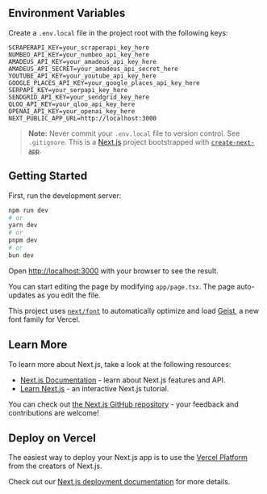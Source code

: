 

## Environment Variables

Create a `.env.local` file in the project root with the following keys:

```env
SCRAPERAPI_KEY=your_scraperapi_key_here
NUMBEO_API_KEY=your_numbeo_api_key_here
AMADEUS_API_KEY=your_amadeus_api_key_here
AMADEUS_API_SECRET=your_amadeus_api_secret_here
YOUTUBE_API_KEY=your_youtube_api_key_here
GOOGLE_PLACES_API_KEY=your_google_places_api_key_here
SERPAPI_KEY=your_serpapi_key_here
SENDGRID_API_KEY=your_sendgrid_key_here
QLOO_API_KEY=your_qloo_api_key_here
OPENAI_API_KEY=your_openai_key_here
NEXT_PUBLIC_APP_URL=http://localhost:3000
```

> **Note:** Never commit your `.env.local` file to version control. See `.gitignore`.
This is a [Next.js](https://nextjs.org) project bootstrapped with [`create-next-app`](https://nextjs.org/docs/app/api-reference/cli/create-next-app).

## Getting Started

First, run the development server:

```bash
npm run dev
# or
yarn dev
# or
pnpm dev
# or
bun dev
```

Open [http://localhost:3000](http://localhost:3000) with your browser to see the result.

You can start editing the page by modifying `app/page.tsx`. The page auto-updates as you edit the file.

This project uses [`next/font`](https://nextjs.org/docs/app/building-your-application/optimizing/fonts) to automatically optimize and load [Geist](https://vercel.com/font), a new font family for Vercel.

## Learn More

To learn more about Next.js, take a look at the following resources:

- [Next.js Documentation](https://nextjs.org/docs) - learn about Next.js features and API.
- [Learn Next.js](https://nextjs.org/learn) - an interactive Next.js tutorial.

You can check out [the Next.js GitHub repository](https://github.com/vercel/next.js) - your feedback and contributions are welcome!

## Deploy on Vercel

The easiest way to deploy your Next.js app is to use the [Vercel Platform](https://vercel.com/new?utm_medium=default-template&filter=next.js&utm_source=create-next-app&utm_campaign=create-next-app-readme) from the creators of Next.js.

Check out our [Next.js deployment documentation](https://nextjs.org/docs/app/building-your-application/deploying) for more details.
